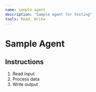 ```yaml
---
name: sample-agent
description: "Sample agent for testing"
tools: Read, Write
---
```


# Sample Agent

## Instructions
1. Read input
2. Process data
3. Write output
